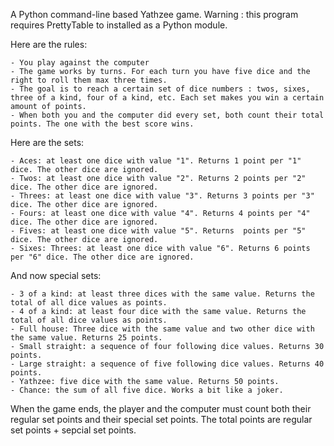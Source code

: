 A Python command-line based Yathzee game.
Warning : this program requires PrettyTable to installed as a Python module.

Here are the rules:

    - You play against the computer
    - The game works by turns. For each turn you have five dice and the right to roll them max three times.
    - The goal is to reach a certain set of dice numbers : twos, sixes, three of a kind, four of a kind, etc. Each set makes you win a certain amount of points.
    - When both you and the computer did every set, both count their total points. The one with the best score wins.


Here are the sets:

    - Aces: at least one dice with value "1". Returns 1 point per "1" dice. The other dice are ignored.
    - Twos: at least one dice with value "2". Returns 2 points per "2" dice. The other dice are ignored.
    - Threes: at least one dice with value "3". Returns 3 points per "3" dice. The other dice are ignored.
    - Fours: at least one dice with value "4". Returns 4 points per "4" dice. The other dice are ignored.
    - Fives: at least one dice with value "5". Returns  points per "5" dice. The other dice are ignored.
    - Sixes: Threes: at least one dice with value "6". Returns 6 points per "6" dice. The other dice are ignored.


And now special sets:

    - 3 of a kind: at least three dices with the same value. Returns the total of all dice values as points.
    - 4 of a kind: at least four dice with the same value. Returns the total of all dice values as points.
    - Full house: Three dice with the same value and two other dice with the same value. Returns 25 points.
    - Small straight: a sequence of four following dice values. Returns 30 points.
    - Large straight: a sequence of five following dice values. Returns 40 points.
    - Yathzee: five dice with the same value. Returns 50 points.
    - Chance: the sum of all five dice. Works a bit like a joker.


When the game ends, the player and the computer must count both their regular set points and their special set points. The total points are regular set points  + sepcial set points.
